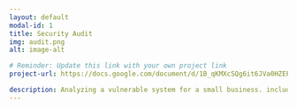 ```yaml
---
layout: default
modal-id: 1
title: Security Audit
img: audit.png
alt: image-alt

# Reminder: Update this link with your own project link
project-url: https://docs.google.com/document/d/1B_qKMXcSQg6it6JVa0HZEPwZeBBDPf3RNUy3zwrGXGA/edit?tab=t.0

description: Analyzing a vulnerable system for a small business. includes explaining how to conduct security analysis in the purpose section, a risk assessment, identifying risks and lastly, summarizing a remediation and or migitation stragedy.
---
```

